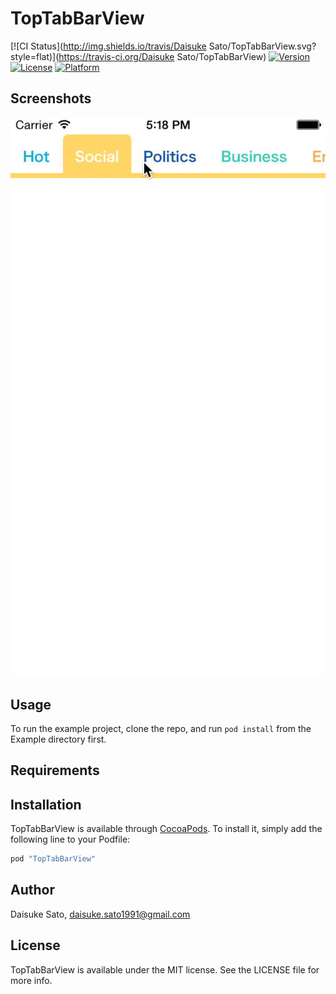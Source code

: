 # TopTabBarView

[![CI Status](http://img.shields.io/travis/Daisuke Sato/TopTabBarView.svg?style=flat)](https://travis-ci.org/Daisuke Sato/TopTabBarView)
[![Version](https://img.shields.io/cocoapods/v/TopTabBarView.svg?style=flat)](http://cocoapods.org/pods/TopTabBarView)
[![License](https://img.shields.io/cocoapods/l/TopTabBarView.svg?style=flat)](http://cocoapods.org/pods/TopTabBarView)
[![Platform](https://img.shields.io/cocoapods/p/TopTabBarView.svg?style=flat)](http://cocoapods.org/pods/TopTabBarView)

## Screenshots
![topTabBarViewDemo.gif](https://raw.githubusercontent.com/daisuke310vvv/TopTabBarView/master/Screenshots/topTabBarViewDemo.gif)

## Usage

To run the example project, clone the repo, and run `pod install` from the Example directory first.

## Requirements

## Installation

TopTabBarView is available through [CocoaPods](http://cocoapods.org). To install
it, simply add the following line to your Podfile:

```ruby
pod "TopTabBarView"
```

## Author

Daisuke Sato, daisuke.sato1991@gmail.com

## License

TopTabBarView is available under the MIT license. See the LICENSE file for more info.
